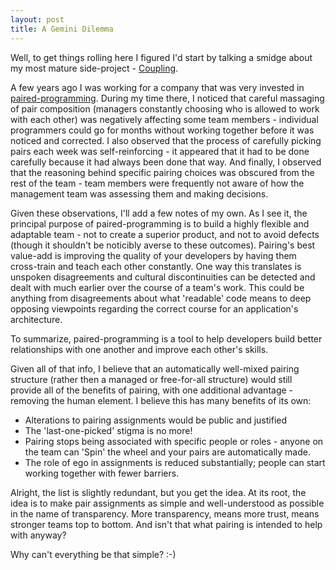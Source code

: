 ```yaml
---
layout: post
title: A Gemini Dilemma
---
```

Well, to get things rolling here I figured I'd start by talking a smidge about my most mature side-project - [Coupling](https://github.com/robertfmurdock/Coupling/).

A few years ago I was working for a company that was very invested in [paired-programming](http://en.wikipedia.org/wiki/Pair_programming). During my time there, I noticed that careful massaging of pair composition (managers constantly choosing who is allowed to work with each other) was negatively affecting some team members - individual programmers could go for months without working together before it was noticed and corrected. I also observed that the process of carefully picking pairs each week was self-reinforcing - it appeared that it had to be done carefully because it had always been done that way. And finally, I observed that the reasoning behind specific pairing choices was obscured from the rest of the team - team members were frequently not aware of how the management team was assessing them and making decisions.

Given these observations, I'll add a few notes of my own.  As I see it, the principal purpose of paired-programming is to build a highly flexible and adaptable team - not to create a superior product, and not to avoid defects (though it shouldn't be noticibly averse to these outcomes). Pairing's best value-add is improving the quality of your developers by having them cross-train and teach each other constantly. One way this translates is unspoken disagreements and cultural discontinuities can be detected and dealt with much earlier over the course of a team's work. This could be anything from disagreements about what 'readable' code means to deep opposing viewpoints regarding the correct course for an application's architecture.

To summarize, paired-programming is a tool to help developers build better relationships with one another and improve each other's skills.

Given all of that info, I believe that an automatically well-mixed pairing structure (rather then a managed or free-for-all structure) would still provide all of the benefits of pairing, with one additional advantage - removing the human element. I believe this has many benefits of its own:
  - Alterations to pairing assignments would be public and justified
  - The 'last-one-picked' stigma is no more!
  - Pairing stops being associated with specific people or roles - anyone on the team can 'Spin' the wheel and your pairs are automatically made.
  - The role of ego in assignments is reduced substantially; people can start working together with fewer barriers.
  
Alright, the list is slightly redundant, but you get the idea. At its root, the idea is to make pair assignments as simple and well-understood as possible in the name of transparency. More transparency, means more trust, means stronger teams top to bottom. And isn't that what pairing is intended to help with anyway?

Why can't everything be that simple? :-)
